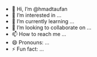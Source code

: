 - 👋 Hi, I’m @hmadtaufan
- 👀 I’m interested in ...
- 🌱 I’m currently learning ...
- 💞️ I’m looking to collaborate on ...
- 📫 How to reach me ...
- 😄 Pronouns: ...
- ⚡ Fun fact: ...

<!---
hmadtaufan/hmadtaufan is a ✨ special ✨ repository because its `README.md` (this file) appears on your GitHub profile.
You can click the Preview link to take a look at your changes.
--->
